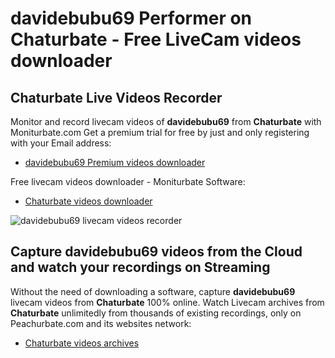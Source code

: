 # davidebubu69 Performer on Chaturbate - Free LiveCam videos downloader

## Chaturbate Live Videos Recorder

Monitor and record livecam videos of **davidebubu69** from **Chaturbate** with Moniturbate.com
Get a premium trial for free by just and only registering with your Email address:
* [davidebubu69 Premium videos downloader](https://moniturbate.com/request-demo-licence-key.html)

Free livecam videos downloader - Moniturbate Software:
* [Chaturbate videos downloader](https://moniturbate.com/moniturbate-download-software.html)

![davidebubu69 livecam videos recorder](https://peachurnet.com/templates/moniturbate-software.png)


## Capture davidebubu69 videos from the Cloud and watch your recordings on Streaming

Without the need of downloading a software, capture **davidebubu69** livecam videos from **Chaturbate** 100% online.
Watch Livecam archives from **Chaturbate** unlimitedly from thousands of existing recordings, only on Peachurbate.com and its websites network:
* [Chaturbate videos archives](https://peachurnet.com/)